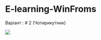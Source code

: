 # E-learning-WinFroms

Варіант : # 2 (Чотирикутник)

![](https://github.com/andrewDubyk/E-learning-WinFroms/blob/master/docs/Task.png)
